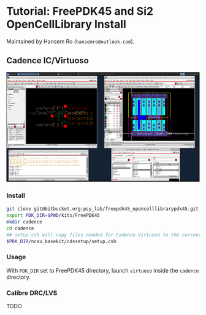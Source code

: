 Tutorial: FreePDK45 and Si2 OpenCellLibrary Install
=======================================================

Maintained by Hansem Ro (`hansemro@outlook.com`).

## Cadence IC/Virtuoso

![Cadence Picture](./pics/FreePDK45_OCL.png)

### Install

```bash
git clone git@bitbucket.org:psy_lab/freepdk45_opencelllibrarypdk45.git -C kits
export PDK_DIR=$PWD/kits/FreePDK45
mkdir cadence
cd cadence
## setup.csh will copy files needed for Cadence Virtuoso to the current working directory
$PDK_DIR/ncsu_basekit/cdssetup/setup.csh
```

### Usage

With `PDK_DIR` set to FreePDK45 directory, launch `virtuoso` inside the
`cadence` directory.

### Calibre DRC/LVS

TODO
